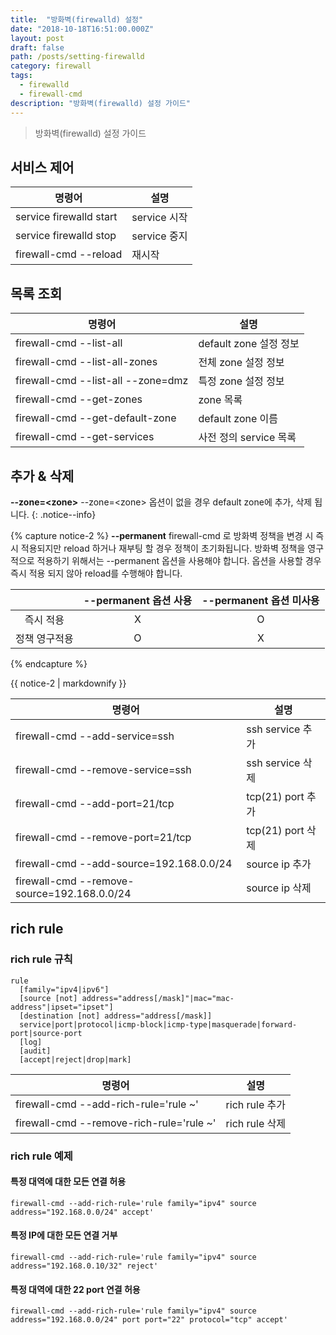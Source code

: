 ```yaml
---
title:  "방화벽(firewalld) 설정"
date: "2018-10-18T16:51:00.000Z"
layout: post
draft: false
path: /posts/setting-firewalld
category: firewall
tags: 
  - firewalld 
  - firewall-cmd
description: "방화벽(firewalld) 설정 가이드"
---
```


> 방화벽(firewalld) 설정 가이드

## 서비스 제어

| 명령어                  | 설명         |
|-------------------------|--------------|
| service firewalld start | service 시작 |
| service firewalld stop  | service 중지 |
| firewall-cmd \--reload   | 재시작       |

## 목록 조회

| 명령어                             | 설명                   |
|------------------------------------|------------------------|
| firewall-cmd \--list-all            | default zone 설정 정보 |
| firewall-cmd \--list-all-zones      | 전체 zone 설정 정보    |
| firewall-cmd \--list-all --zone=dmz | 특정 zone 설정 정보    |
| firewall-cmd \--get-zones           | zone 목록              |
| firewall-cmd \--get-default-zone    | default zone 이름      |
| firewall-cmd \--get-services        | 사전 정의 service 목록 |

## 추가 & 삭제

**\--zone=\<zone>**
\--zone=\<zone> 옵션이 없을 경우 default zone에 추가, 삭제 됩니다.
{: .notice--info}

{% capture notice-2 %}
**\--permanent**
firewall-cmd 로 방화벽 정책을 변경 시  즉시 적용되지만 reload 하거나 재부팅 할 경우 정책이 초기화됩니다.
방화벽 정책을 영구적으로 적용하기 위해서는 \--permanent 옵션을 사용해야 합니다. 옵션을 사용할 경우 즉시 적용 되지 않아 reload를 수행해야 합니다. 

|               | --permanent 옵션 사용 | --permanent 옵션 미사용 |
|:-------------:|:---------------------:|:-----------------------:|
|   즉시 적용   |           X           |            O            |
| 정책 영구적용 |           O           |            X            |
{% endcapture %}

<div class="notice--info">{{ notice-2 | markdownify }}</div>


| 명령어                                       | 설명              |
|----------------------------------------------|-------------------|
| firewall-cmd \--add-service=ssh              | ssh service 추가  |
| firewall-cmd \--remove-service=ssh           | ssh service 삭제  |
| firewall-cmd \--add-port=21/tcp              | tcp(21) port 추가 |
| firewall-cmd \--remove-port=21/tcp           | tcp(21) port 삭제 |
| firewall-cmd \--add-source=192.168.0.0/24    | source ip 추가    |
| firewall-cmd \--remove-source=192.168.0.0/24 | source ip 삭제    |

## rich rule

### rich rule 규칙

``` shell
rule
  [family="ipv4|ipv6"]
  [source [not] address="address[/mask]"|mac="mac-address"|ipset="ipset"]
  [destination [not] address="address[/mask]]
  service|port|protocol|icmp-block|icmp-type|masquerade|forward-port|source-port
  [log]
  [audit]
  [accept|reject|drop|mark]
```

| 명령어                                    | 설명           |
|-------------------------------------------|----------------|
| firewall-cmd \--add-rich-rule='rule ~'    | rich rule 추가 |
| firewall-cmd \--remove-rich-rule='rule ~' | rich rule 삭제 |

### rich rule 예제

#### 특정 대역에 대한 모든 연결 허용

``` shell
firewall-cmd --add-rich-rule='rule family="ipv4" source address="192.168.0.0/24" accept'
```

#### 특정 IP에 대한 모든 연결 거부
``` shell
firewall-cmd --add-rich-rule='rule family="ipv4" source address="192.168.0.10/32" reject'  
```

#### 특정 대역에 대한 22 port 연결 허용  
``` shell
firewall-cmd --add-rich-rule='rule family="ipv4" source address="192.168.0.0/24" port port="22" protocol="tcp" accept'
```
